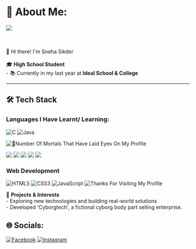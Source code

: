 # 💫 About Me:
![](https://media3.giphy.com/media/v1.Y2lkPTc5MGI3NjExdmR2YXhxdzdvbHhzeGdzc2lmZnk1aGN4aXRvMWhjbGE3cXp4a3IweSZlcD12MV9pbnRlcm5hbF9naWZfYnlfaWQmY3Q9Zw/GS0kSWV6x6qS11XDFv/giphy.gif)

<br><br>👋 Hi there! I'm Sneha Sikder<br><br>🎓 **High School Student**  <br>- 📚 Currently in my last year at **Ideal School & College**  <br>

---

## 🛠️ Tech Stack
### **Languages I Have Learnt/ Learning:**
![C](https://img.shields.io/badge/c-%2300599C.svg?style=for-the-badge&logo=c&logoColor=white)
![Java](https://img.shields.io/badge/java-%23ED8B00.svg?style=for-the-badge&logo=openjdk&logoColor=white)

![🧿Number Of Mortals That Have Laid Eyes On My Profile](https://komarev.com/ghpvc/?username=Snehasikder&label=Number%20Of%20Mortals%20That%20Have%20Laid%20Eyes%20On%20My%20Profile&label_color=000000&color=6fff57&style=flat-square)

![](https://github-profile-summary-cards.vercel.app/api/cards/profile-details?username=Snehasikder&theme=nord_dark)
![](https://github-profile-summary-cards.vercel.app/api/cards/repos-per-language?username=Snehasikder&theme=nord_dark)
![](https://github-profile-summary-cards.vercel.app/api/cards/most-commit-language?username=Snehasikder&theme=nord_dark)
![](https://github-profile-summary-cards.vercel.app/api/cards/stats?username=Snehasikder&theme=nord_dark)
![](https://github-profile-summary-cards.vercel.app/api/cards/productive-time?username=Snehasikder&theme=nord_dark)

  <!--<img height="195em" src="https://github-readme-stats.vercel.app/api/top-langs/?username=Snehasikder&layout=compact&theme=dark&hide_border=false" />-->
  
<!--![My GitHub Stats](https://github-readme-stats.vercel.app/api?username=Snehasikder&show_icons=true&locale=en)-->

### **Web Development**
![HTML5](https://img.shields.io/badge/html5-%23E34F26.svg?style=for-the-badge&logo=html5&logoColor=white)
![CSS3](https://img.shields.io/badge/css3-%231572B6.svg?style=for-the-badge&logo=css3&logoColor=white)
![JavaScript](https://img.shields.io/badge/javascript-%23323330.svg?style=for-the-badge&logo=javascript&logoColor=%23F7DF1E)
![Thanks For Visiting My Profile](https://i.pinimg.com/736x/b7/a6/78/b7a678fb0b7ef4e2a5da3cf3c1ede987.jpg)





🌟 **Projects & Interests**  <br>- Exploring new technologies and building real-world solutions  <br>- Developed 'Cyborgtech', a fictional cyborg body part selling enterprise. 


## 🌐 Socials:
[![Facebook](https://img.shields.io/badge/Facebook-%231877F2.svg?logo=Facebook&logoColor=white)](https://www.facebook.com/sneha.sikder04/) [![Instagram](https://img.shields.io/badge/Instagram-%23E4405F.svg?logo=Instagram&logoColor=white)](https://www.instagram.com/aiharasneha/)<!-- [!{Gmail}(https://www.flaticon.com/free-icon/gmail_5968534)(mailto:sneha.sikder2020@gmail.com/)]-->
